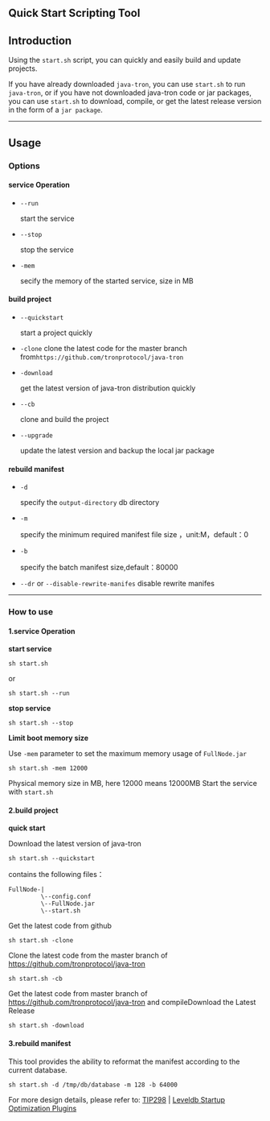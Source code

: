 ## Quick Start Scripting Tool

## Introduction

Using the `start.sh` script, you can quickly and easily build and update projects.

If you have already downloaded `java-tron`, you can use `start.sh` to run `java-tron`, or if you have not downloaded java-tron code or jar packages, you can use `start.sh` to download, compile, or get the latest release version in the form of a `jar package`.

***

## Usage

### Options

#### service Operation

* `--run` 

  start the service

* `--stop`

  stop the service

* `-mem`
  
  secify the memory of the started service, size in MB

#### build project

* `--quickstart`
  
  start a project quickly
  
* `-clone`
  clone the latest code for the master branch from`https://github.com/tronprotocol/java-tron`

* `-download`

  get the latest version of java-tron distribution quickly

* `--cb`

  clone and build the project

* `--upgrade`

  update the latest version and backup the local jar package


#### rebuild manifest

* `-d`

  specify the `output-directory` db directory

* `-m`

  specify the minimum required manifest file size ，unit:M，default：0

* `-b`

  specify the batch manifest size,default：80000

* `--dr` or `--disable-rewrite-manifes`
	disable rewrite manifes  

***

### How to use

#### 1.service Operation

**start service**

```
sh start.sh 
```

or

```
sh start.sh --run
```

**stop service**

```
sh start.sh --stop
```

**Limit boot memory size**

Use `-mem` parameter to set the maximum memory usage of `FullNode.jar`

```
sh start.sh -mem 12000
```

Physical memory size in MB, here 12000 means 12000MB Start the service with `start.sh`

#### 2.build project

**quick start**

Download the latest version of java-tron

```
sh start.sh --quickstart
```

contains the following files：

```
FullNode-|
         \--config.conf
         \--FullNode.jar
         \--start.sh
```

Get the latest code from github

```
sh start.sh -clone
```

 Clone the latest code from the master branch of https://github.com/tronprotocol/java-tron

```
sh start.sh -cb
```

 Get the latest code from master branch of https://github.com/tronprotocol/java-tron and compileDownload the Latest Release

```
sh start.sh -download
```

#### 3.rebuild manifest

This tool provides the ability to reformat the manifest according to the current database.

```
sh start.sh -d /tmp/db/database -m 128 -b 64000
```

For more design details, please refer to: [TIP298](https://github.com/tronprotocol/tips/issues/298) | [Leveldb Startup Optimization Plugins](https://github.com/tronprotocol/documentation-en/blob/master/docs/developers/archive-manifest.md)





